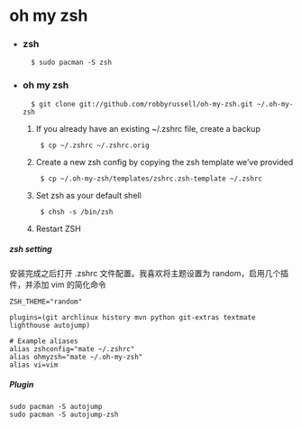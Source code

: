 # oh my zsh

- ### zsh

        $ sudo pacman -S zsh

- ### oh my zsh

        $ git clone git://github.com/robbyrussell/oh-my-zsh.git ~/.oh-my-zsh

    1. If you already have an existing ~/.zshrc file, create a backup

            $ cp ~/.zshrc ~/.zshrc.orig

    1. Create a new zsh config by copying the zsh template we’ve provided

            $ cp ~/.oh-my-zsh/templates/zshrc.zsh-template ~/.zshrc

    1. Set zsh as your default shell

            $ chsh -s /bin/zsh

    1. Restart ZSH

##### zsh setting

安装完成之后打开 .zshrc 文件配置。我喜欢将主题设置为 random，启用几个插件，并添加 vim 的简化命令

    ZSH_THEME="random"

    plugins=(git archlinux history mvn python git-extras textmate lighthouse autojump)

    # Example aliases
    alias zshconfig="mate ~/.zshrc"
    alias ohmyzsh="mate ~/.oh-my-zsh"
    alias vi=vim

##### Plugin

    sudo pacman -S autojump
    sudo pacman -S autojump-zsh
